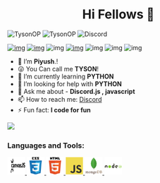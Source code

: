 <h1 align="center">Hi Fellows 👋</h1>
<p align="left"> <img src="https://komarev.com/ghpvc/?username=TysonOP&label=Profile%20views&color=0e75b6&style=flat" alt="TysonOP"/>
<img src="https://custom-icon-badges.herokuapp.com/github/followers/TysonOP?logo=person-add&style=social" alt="TysonOP"/>
<img src="https://custom-icon-badges.herokuapp.com/badge/Discord-5865F2.svg?logo=comment" alt ="Discord">
</p>

[![img](https://custom-icon-badges.herokuapp.com/badge/Repo-blue.svg?logo=repo)](https://github.com/TysonOP?tab=repositories)
[![img](https://custom-icon-badges.herokuapp.com/badge/Star-yellow.svg?logo=star)](https://github.com/TysonOP?tab=stars)
![img](https://custom-icon-badges.herokuapp.com/badge/Issue-red.svg?logo=issue)
[![img](https://custom-icon-badges.herokuapp.com/badge/Pull%20Request-purple.svg?logo=pr)](https://github.com/TysonOP/TysonOP/pulls)
![img](https://custom-icon-badges.herokuapp.com/badge/dynamic/json?logo=graph&logoColor=fff&color=blue&label=total%20contributions&query=%24.totalContributions&url=https%3A%2F%2Fgithub-readme-streak-stats.herokuapp.com%2F%3Fuser%3DTysonOP%26type%3Djson)
![img](https://custom-icon-badges.herokuapp.com/chrome-web-store/rating/ogffaloegjglncjfehdfplabnoondfjo?logo=thumbsup&logoColor=white)
![img](https://custom-icon-badges.herokuapp.com/badge/dynamic/json?logo=fire&logoColor=fff&color=orange&label=github%20streak&query=%24.currentStreak.length&suffix=%20days&url=https%3A%2F%2Fgithub-readme-streak-stats.herokuapp.com%2F%3Fuser%3DTysonOP%26type%3Djson)

- 🔭 I’m **Piyush**.!
- 😜 You Can call me **TYSON**!
- 🌱 I’m currently learning **PYTHON**
- 🤔 I’m looking for help with **PYTHON**
- 💬 Ask me about - **Discord.js , javascript**
- 📫 How to reach me: [Discord](https://discord.gg/Van2dYRkqz)
- ⚡ Fun fact: **I code for fun**

<p align="left">
<a href="#"><img width="38%" height="auto" src="https://discord.c99.nl/widget/theme-2/580381333914648579.png" height="38px"/></a>
</p>

<h3 align="left">Languages and Tools:</h3>
<p align="left"> <a href="https://canvasjs.com" target="_blank" rel="noreferrer"> <img src="https://raw.githubusercontent.com/Hardik0307/Hardik0307/master/assets/canvasjs-charts.svg" alt="canvasjs" width="40" height="40"/> </a> <a href="https://www.w3schools.com/css/" target="_blank" rel="noreferrer"> <img src="https://raw.githubusercontent.com/devicons/devicon/master/icons/css3/css3-original-wordmark.svg" alt="css3" width="40" height="40"/> </a> <a href="https://www.w3.org/html/" target="_blank" rel="noreferrer"> <img src="https://raw.githubusercontent.com/devicons/devicon/master/icons/html5/html5-original-wordmark.svg" alt="html5" width="40" height="40"/> </a> <a href="https://developer.mozilla.org/en-US/docs/Web/JavaScript" target="_blank" rel="noreferrer"> <img src="https://raw.githubusercontent.com/devicons/devicon/master/icons/javascript/javascript-original.svg" alt="javascript" width="40" height="40"/> </a> <a href="https://www.mongodb.com/" target="_blank" rel="noreferrer"> <img src="https://raw.githubusercontent.com/devicons/devicon/master/icons/mongodb/mongodb-original-wordmark.svg" alt="mongodb" width="40" height="40"/> </a> <a href="https://nodejs.org" target="_blank" rel="noreferrer"> <img src="https://raw.githubusercontent.com/devicons/devicon/master/icons/nodejs/nodejs-original-wordmark.svg" alt="nodejs" width="40" height="40"/> </a> </p>

